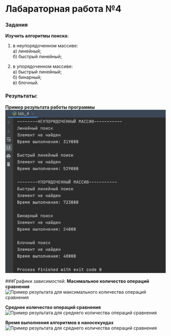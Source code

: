 # Лабараторная работа №4
### Задания
**Изучить алгоритмы поиска:**
1) в неупорядоченном массиве:<br/>
    а) линейный;<br/>
    б) быстрый линейный;<br/>

2) в упорядоченном массиве:<br/>
    а) быстрый линейный; <br/>
    б) бинарный;<br/>
    в) блочный.<br/>

###  Результаты:
**Пример результата работы программы**
![Пример результата](images/result_example.png)

###Графики зависимостей:
**Масимальное количество операций сравнения**
![Пример результата для максимального 
количества операций сравнения](images/max_quantity_opers.png)


**Среднее количество операций сравнения**
![Пример результата для среднего 
количества операций сравнения](images/average_quantity_opers.png)


**Время выполнения алгоритмов в наносекундах**
![Пример результата для среднего 
количества операций сравнения](images/average_quantity_opers.png)